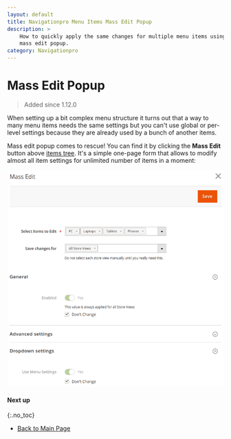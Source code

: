 ```yaml
---
layout: default
title: Navigationpro Menu Items Mass Edit Popup
description: >
    How to quickly apply the same changes for multiple menu items using
    mass edit popup.
category: Navigationpro
---
```


# Mass Edit Popup

> Added since 1.12.0

When setting up a bit complex menu structure it turns out that a way to many
menu items needs the same settings but you can't use
global or per-level settings because they are already used by a bunch of another
items.

Mass edit popup comes to rescue! You can find it by clicking the **Mass Edit**
button above [items tree](/m2/extensions/navigationpro/ui/menu-items-tree/).
It's a simple one-page form that allows to modify almost all item settings for
unlimited number of items in a moment:

![Mass Edit Popup](/images/m2/navigationpro/backend/menu-edit/menu-items-mass-edit.png)

#### Next up
{:.no_toc}

 -  [Back to Main Page](/m2/extensions/navigationpro/)
